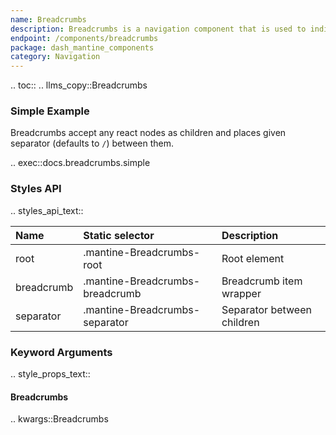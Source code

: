 ```yaml
---
name: Breadcrumbs
description: Breadcrumbs is a navigation component that is used to indicate current page's location within a navigational hierarchy.
endpoint: /components/breadcrumbs
package: dash_mantine_components
category: Navigation
---
```


.. toc::
.. llms_copy::Breadcrumbs

### Simple Example

Breadcrumbs accept any react nodes as children and places given separator (defaults to `/`) between them.

.. exec::docs.breadcrumbs.simple

### Styles API

.. styles_api_text::

| Name       | Static selector                 | Description                |
|:-----------|:--------------------------------|:---------------------------|
| root       | .mantine-Breadcrumbs-root       | Root element               |
| breadcrumb | .mantine-Breadcrumbs-breadcrumb | Breadcrumb item wrapper    |
| separator  | .mantine-Breadcrumbs-separator  | Separator between children |


### Keyword Arguments
.. style_props_text::

#### Breadcrumbs

.. kwargs::Breadcrumbs
